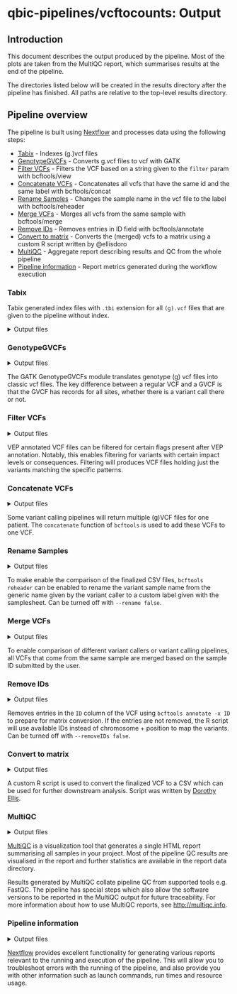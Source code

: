 # qbic-pipelines/vcftocounts: Output

## Introduction

This document describes the output produced by the pipeline. Most of the plots are taken from the MultiQC report, which summarises results at the end of the pipeline.

The directories listed below will be created in the results directory after the pipeline has finished. All paths are relative to the top-level results directory.

## Pipeline overview

The pipeline is built using [Nextflow](https://www.nextflow.io/) and processes data using the following steps:

- [Tabix](#tabix) - Indexes (g.)vcf files
- [GenotypeGVCFs](#genotypegvcfs) - Converts g.vcf files to vcf with GATK
- [Filter VCFs](#filter-vcfs) - Filters the VCF based on a string given to the `filter` param with bcftools/view
- [Concatenate VCFs](#concatenate-vcfs) - Concatenates all vcfs that have the same id and the same label with bcftools/concat
- [Rename Samples](#rename-samples) - Changes the sample name in the vcf file to the label with bcftools/reheader
- [Merge VCFs](#merge-vcfs) - Merges all vcfs from the same sample with bcftools/merge
- [Remove IDs](#remove-ids) - Removes entries in ID field with bcftools/annotate
- [Convert to matrix](#convert-to-matrix) - Converts the (merged) vcfs to a matrix using a custom R script written by @ellisdoro
- [MultiQC](#multiqc) - Aggregate report describing results and QC from the whole pipeline
- [Pipeline information](#pipeline-information) - Report metrics generated during the workflow execution

### Tabix

Tabix generated index files with `.tbi` extension for all `(g).vcf` files that are given to the pipeline without index.

<details markdown="1">
<summary>Output files</summary>

- `tabix`
  - `{filename}.vcf.gz.tbi`: tabix index of the vcf file.

</details>

### GenotypeGVCFs

<details markdown="1">
<summary>Output files</summary>

- `gvcftovcf/{meta.label}/`
  - `{filename}.normal.vcf.gz`: normal vcf file based on gvcf input.
  - `{filename}.normal.vcf.gz.tbi`: tabix index of the vcf file.

</details>

The GATK GenotypeGVCFs module translates genotype (g) vcf files into classic vcf files. The key difference between a regular VCF and a GVCF is that the GVCF has records for all sites, whether there is a variant call there or not.

### Filter VCFs

<details markdown="1">
<summary>Output files</summary>

- `bcftools/view/{meta.label}/`
  - `{filename}.filter.vcf.gz`: vcf file with filtered variants.
  - `{filename}.filter.vcf.gz.tbi`: tabix index of the vcf file.

</details>

VEP annotated VCF files can be filtered for certain flags present after VEP annotation. Notably, this enables filtering for variants with certain impact levels or consequences. Filtering will produces VCF files holding just the variants matching the specific patterns.

### Concatenate VCFs

<details markdown="1">
<summary>Output files</summary>

- `bcftools/concat/`
  - `{sample}.{label}.concat.vcf.gz`: vcf file containing all variants from files with same {sample} and {label}.
  - `{sample}.{label}.concat.vcf.gz.tbi`: tabix index of the vcf file.

</details>

Some variant calling pipelines will return multiple (g)VCF files for one patient. The `concatenate` function of `bcftools` is used to add these VCFs to one VCF.

### Rename Samples

<details markdown="1">
<summary>Output files</summary>

- `bcftools/reheader/{sample}/`
  - `{sample}.{label}.reheader.vcf.gz`: vcf file with renamed sample {label}.
  - `{sample}.{label}.reheader.vcf.gz.tbi`: tabix index of the vcf file.

</details>

To make enable the comparison of the finalized CSV files, `bcftools reheader` can be enabled to rename the variant sample name from the generic name given by the variant caller to a custom label given with the samplesheet. Can be turned off with `--rename false`.

### Merge VCFs

<details markdown="1">
<summary>Output files</summary>

- `bcftools/merge/`
  - `{sample}.merge.vcf.gz`: merged vcf file with multiple samples (one per pipeline/caller).
  - `{sample}.merge.vcf.gz.tbi`: tabix index of the vcf file.

</details>

To enable comparison of different variant callers or variant calling pipelines, all VCFs that come from the same sample are merged based on the sample ID submitted by the user.

### Remove IDs

<details markdown="1">
<summary>Output files</summary>

- `bcftools/annotate/`
  - `{sample}.IDremoved.vcf.gz`: vcf file without rsIDs as variant names.
  - `{sample}.IDremoved.vcf.gz.tbi`: tabix index of the vcf file.

</details>

Removes entries in the `ID` column of the VCF using `bcftools annotate -x ID` to prepare for matrix conversion. If the entries are not removed, the R script will use available IDs instead of chromosome + position to map the variants. Can be turned off with `--removeIDs false`.

### Convert to matrix

<details markdown="1">
<summary>Output files</summary>

- `vcf2counts/`
  - `{sample}.csv`: csv file containing the variants, one column per {label}

</details>

A custom R script is used to convert the finalized VCF to a CSV which can be used for further downstream analysis. Script was written by [Dorothy Ellis](https://github.com/ellisdoro).

### MultiQC

<details markdown="1">
<summary>Output files</summary>

- `multiqc/`
  - `multiqc_report.html`: a standalone HTML file that can be viewed in your web browser.
  - `multiqc_data/`: directory containing parsed statistics from the different tools used in the pipeline.
  - `multiqc_plots/`: directory containing static images from the report in various formats.

</details>

[MultiQC](http://multiqc.info) is a visualization tool that generates a single HTML report summarising all samples in your project. Most of the pipeline QC results are visualised in the report and further statistics are available in the report data directory.

Results generated by MultiQC collate pipeline QC from supported tools e.g. FastQC. The pipeline has special steps which also allow the software versions to be reported in the MultiQC output for future traceability. For more information about how to use MultiQC reports, see <http://multiqc.info>.

### Pipeline information

<details markdown="1">
<summary>Output files</summary>

- `pipeline_info/`
  - Reports generated by Nextflow: `execution_report.html`, `execution_timeline.html`, `execution_trace.txt` and `pipeline_dag.dot`/`pipeline_dag.svg`.
  - Reports generated by the pipeline: `pipeline_report.html`, `pipeline_report.txt` and `software_versions.yml`. The `pipeline_report*` files will only be present if the `--email` / `--email_on_fail` parameter's are used when running the pipeline.
  - Reformatted samplesheet files used as input to the pipeline: `samplesheet.valid.csv`.
  - Parameters used by the pipeline run: `params.json`.

</details>

[Nextflow](https://www.nextflow.io/docs/latest/tracing.html) provides excellent functionality for generating various reports relevant to the running and execution of the pipeline. This will allow you to troubleshoot errors with the running of the pipeline, and also provide you with other information such as launch commands, run times and resource usage.
